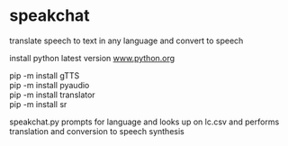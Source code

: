 # speakchat
translate speech to text in any language and convert to speech

install python latest version www.python.org

pip -m install gTTS<br>
pip -m install pyaudio<br>
pip -m install translator<br>
pip -m install sr<br>

speakchat.py prompts for language and looks up on lc.csv and performs translation and conversion to speech synthesis
